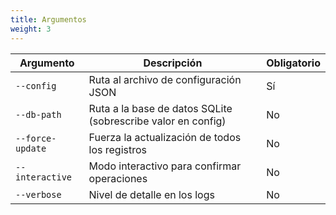 ```yaml
---
title: Argumentos
weight: 3
---
```


|Argumento|Descripción|Obligatorio|
|---|---|---|
|`--config`|Ruta al archivo de configuración JSON|Sí|
|`--db-path`|Ruta a la base de datos SQLite (sobrescribe valor en config)|No|
|`--force-update`|Fuerza la actualización de todos los registros|No|
|`--interactive`|Modo interactivo para confirmar operaciones|No|
|`--verbose`|Nivel de detalle en los logs|No|